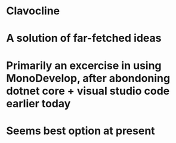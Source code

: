 # Clavocline
#
# A solution of far-fetched ideas
#
# Primarily an excercise in using MonoDevelop, after abondoning dotnet core + visual studio code earlier today
# Seems best option at present
